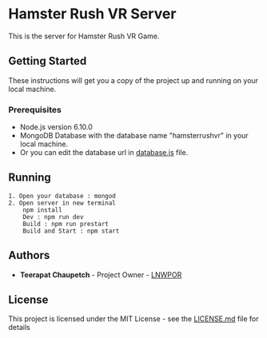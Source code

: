 # Hamster Rush VR Server
This is the server for Hamster Rush VR Game.

## Getting Started

These instructions will get you a copy of the project up and running on your local machine. 

### Prerequisites

* Node.js version 6.10.0
* MongoDB Database with the database name "hamsterrushvr" in your local machine.
* Or you can edit the database url in [database.js](https://github.com/LNWPOR/HamsterRushVR-Server/blob/master/src/server/config/database.js) file.

## Running
```
1. Open your database : mongod
2. Open server in new terminal
    npm install
    Dev : npm run dev
    Build : npm run prestart
    Build and Start : npm start
```

## Authors

* **Teerapat Chaupetch** - Project Owner - [LNWPOR](https://github.com/LNWPOR)

## License

This project is licensed under the MIT License - see the [LICENSE.md](LICENSE.md) file for details

